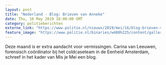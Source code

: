 ```yaml
---
layout: post
title: "Nederland - Blog: Brieven van Anneke"
date: Thu, 16 May 2019 18:00:00 GMT
category: politieberichten
externe_link: "https://www.politie.nl/nieuws/2019/mei/16/blog-brieven-van-anneke.html"
feature_image: "https://www.politie.nl/binaries/w400h225/content/gallery/politie/blogs/fotos-blogs-2019/blog-brieven-van-anneke.jpg"
---
```


Deze maand is er extra aandacht voor vermissingen. Carina van Leeuwen, forensisch coördinator bij het coldcaseteam in de Eenheid Amsterdam, schreef in het kader van Mis je Mei een blog.
